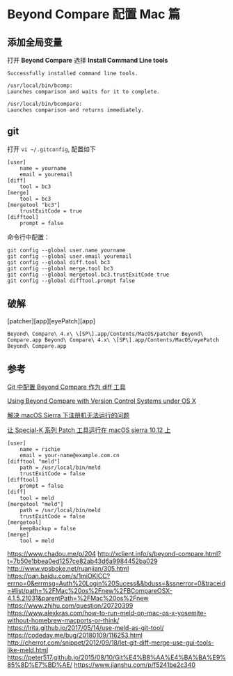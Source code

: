 # Beyond Compare 配置 Mac 篇

## 添加全局变量

打开 **Beyond Compare** 选择 **Install Command Line tools**

```
Successfully installed command line tools.

/usr/local/bin/bcomp:
Launches comparison and waits for it to complete.

/usr/local/bin/bcompare:
Launches comparison and returns immediately.
```

## git

打开 `vi ~/.gitconfig`, 配置如下

```
[user]
    name = yourname
    email = youremail
[diff]
    tool = bc3
[merge]
    tool = bc3
[mergetool "bc3"]
    trustExitCode = true
[difftool]
    prompt = false

```

命令行中配置：

```
git config --global user.name yourname
git config --global user.email youremail
git config --global diff.tool bc3
git config --global merge.tool bc3
git config --global mergetool.bc3.trustExitCode true
git config --global difftool.prompt false
```

## 破解

[patcher][app][eyePatch][app]

`Beyond\ Compare\ 4.x\ \[SP\].app/Contents/MacOS/patcher Beyond\ Compare.app Beyond\ Compare\ 4.x\ \[SP\].app/Contents/MacOS/eyePatch Beyond\ Compare.app`

## 参考

[Git 中配置 Beyond Compare 作为 diff 工具](http://www.zhanglian2010.cn/2014/08/git-diff-with-beyond-compare/)

[Using Beyond Compare with Version Control Systems under OS X](https://www.scootersoftware.com/support.php?zz=kb_vcs_osx)

[解决 macOS Sierra 下注册机无法运行的问题](https://www.jianshu.com/p/0d3e9a4ebaf1)

[让 Special-K 系列 Patch 工具运行在 macOS sierra 10.12 上](http://xclient.info/a/50ebed5d-9015-9340-893b-dfb9eaa275cc.html?_=943d23fec6ed754aebabe2e0f3947968)

    [user]
        name = richie
        email = your-name@example.com.cn
    [difftool "meld"]
        path = /usr/local/bin/meld
        trustExitCode = false
    [difftool]
        prompt = false
    [diff]
        tool = meld
    [mergetool "meld"]
        path = /usr/local/bin/meld
        trustExitCode = false
    [mergetool]
        keepBackup = false
    [merge]
        tool = meld

https://www.chadou.me/p/204
http://xclient.info/s/beyond-compare.html?t=7b50e1bbea0ed1257ce82ab43d6a9984452ba029
http://www.vpsboke.net/ruanjian/305.html
https://pan.baidu.com/s/1miOKICC?errno=0&errmsg=Auth%20Login%20Sucess&&bduss=&ssnerror=0&traceid=#list/path=%2FMac%20os%2Fnew%2FBCompareOSX-4.1.5.21031&parentPath=%2FMac%20os%2Fnew
https://www.zhihu.com/question/20720399
https://www.alexkras.com/how-to-run-meld-on-mac-os-x-yosemite-without-homebrew-macports-or-think/
https://lrita.github.io/2017/05/14/use-meld-as-git-tool/
https://codeday.me/bug/20180109/116253.html
http://cherrot.com/snippet/2012/09/18/let-git-diff-merge-use-gui-tools-like-meld.html
https://peter517.github.io/2015/08/10/Git%E4%B8%AA%E4%BA%BA%E9%85%8D%E7%BD%AE/
https://www.jianshu.com/p/f5241be2c340
